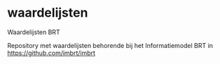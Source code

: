 # waardelijsten
Waardelijsten BRT

Repository met waardelijsten behorende bij het Informatiemodel BRT in https://github.com/imbrt/imbrt
